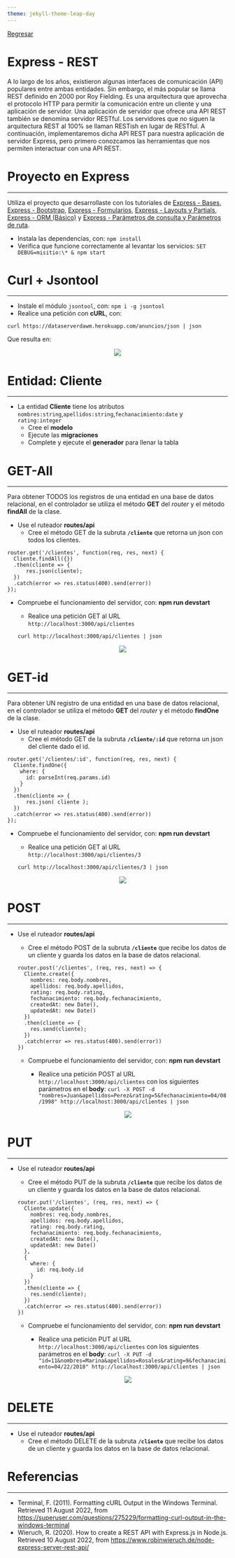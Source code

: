 ```yaml
---
theme: jekyll-theme-leap-day
---
```


[Regresar](/DAWM-2022/)

Express - REST
=====================================================

A lo largo de los años, existieron algunas interfaces de comunicación (API) populares entre ambas entidades. Sin embargo, el más popular se llama REST definido en 2000 por Roy Fielding. Es una arquitectura que aprovecha el protocolo HTTP para permitir la comunicación entre un cliente y una aplicación de servidor. Una aplicación de servidor que ofrece una API REST también se denomina servidor RESTful. Los servidores que no siguen la arquitectura REST al 100% se llaman RESTish en lugar de RESTful. A continuación, implementaremos dicha API REST para nuestra aplicación de servidor Express, pero primero conozcamos las herramientas que nos permiten interactuar con una API REST.


Proyecto en Express
===================

* * *

Utiliza el proyecto que desarrollaste con los tutoriales de [Express - Bases](https://dawfiec.github.io/DAWM-2022/tutoriales/express_bases.html), [Express - Bootstrap](https://dawfiec.github.io/DAWM-2022/tutoriales/express_bootstrap.html), [Express - Formularios](https://dawfiec.github.io/DAWM-2022/tutoriales/express_forms.html), [Express - Layouts y Partials](https://dawfiec.github.io/DAWM-2022/tutoriales/express_partials.html), [Express - ORM (Básico)](https://dawfiec.github.io/DAWM-2022/tutoriales/express_ormbasico.html) y [Express - Parámetros de consulta y Parámetros de ruta](https://dawfiec.github.io/DAWM-2022/tutoriales/express_pcpr.html).

* Instala las dependencias, con: `npm install`
* Verifica que funcione correctamente al levantar los servicios: `SET DEBUG=misitio:\* & npm start`

Curl + Jsontool
==============
* * *

* Instale el módulo `jsontool`, con: `npm i -g jsontool`
* Realice una petición con **cURL**, con: 

`curl https://dataserverdawm.herokuapp.com/anuncios/json | json`

Que resulta en:

<p align="center">
  <img src="imagenes/curl1.png">
</p>

Entidad: Cliente 
================
* * *

* La entidad **Cliente** tiene los atributos `nombres:string`,`apellidos:string`,`fechanacimiento:date` y `rating:integer`
  + Cree el **modelo**
  + Ejecute las **migraciones**
  + Complete y ejecute el **generador** para llenar la tabla

GET-All
=======
* * *

Para obtener TODOS los registros de una entidad en una base de datos relacional, en el controlador se utiliza el método **GET** del _router_ y el método **findAll** de la clase.

* Use el ruteador **routes/api**
  + Cree el método GET de la subruta **`/cliente`** que retorna un json con todos los clientes.

```
router.get('/clientes', function(req, res, next) {
  Cliente.findAll({})  
  .then(cliente => {  
      res.json(cliente);  
  })  
  .catch(error => res.status(400).send(error))
});
```

* Compruebe el funcionamiento del servidor, con: **npm run devstart**
  + Realice una petición GET al URL `http://localhost:3000/api/clientes`

  `curl http://localhost:3000/api/clientes | json` 

  <p align="center">
    <img src="imagenes/curl2.png">
  </p>

GET-id
=======
* * *

Para obtener UN registro de una entidad en una base de datos relacional, en el controlador se utiliza el método **GET** del _router_ y el método **findOne** de la clase.

* Use el ruteador **routes/api**
  + Cree el método GET de la subruta **`/cliente/:id`** que retorna un json del cliente dado el id.

```
router.get('/clientes/:id', function(req, res, next) {
  Cliente.findOne({
    where: { 
      id: parseInt(req.params.id)
    }
  })
  .then(cliente => {  
      res.json( cliente );  
  })  
  .catch(error => res.status(400).send(error))
});
```

* Compruebe el funcionamiento del servidor, con: **npm run devstart**

  + Realice una petición GET al URL `http://localhost:3000/api/clientes/3` 

  `curl http://localhost:3000/api/clientes/3 | json`

  <p align="center">
    <img src="imagenes/curl3.png">
  </p>


POST
====
* * *

* Use el ruteador **routes/api**
  + Cree el método POST de la subruta **`/cliente`** que recibe los datos de un cliente y guarda los datos en la base de datos relacional.

  ```
  router.post('/clientes', (req, res, next) => {
    Cliente.create({
      nombres: req.body.nombres,
      apellidos: req.body.apellidos,
      rating: req.body.rating,
      fechanacimiento: req.body.fechanacimiento,  
      createdAt: new Date(),  
      updatedAt: new Date()  
    })
    .then(cliente => {
      res.send(cliente);
    })
    .catch(error => res.status(400).send(error))
  })
  ```

  * Compruebe el funcionamiento del servidor, con: **npm run devstart**
    + Realice una petición POST al URL `http://localhost:3000/api/clientes` con los siguientes parámetros en el **body**:
    `curl -X POST -d "nombres=Juan&apellidos=Perez&rating=5&fechanacimiento=04/08/1998" http://localhost:3000/api/clientes | json`

    <p align="center">
      <img src="imagenes/curl4.png">
    </p>



PUT 
===
* * *

* Use el ruteador **routes/api**
  + Cree el método PUT de la subruta **`/cliente`** que recibe los datos de un cliente y guarda los datos en la base de datos relacional.

  ```
  router.put('/clientes', (req, res, next) => {
    Cliente.update({
      nombres: req.body.nombres,
      apellidos: req.body.apellidos,
      rating: req.body.rating,
      fechanacimiento: req.body.fechanacimiento,  
      createdAt: new Date(),  
      updatedAt: new Date()  
    },
    {
      where: {
        id: req.body.id
      }
    })
    .then(cliente => {
      res.send(cliente);
    })
    .catch(error => res.status(400).send(error))
  })
  ```

  * Compruebe el funcionamiento del servidor, con: **npm run devstart**
    + Realice una petición PUT al URL `http://localhost:3000/api/clientes` con los siguientes parámetros en el **body**:
    `curl -X PUT -d "id=11&nombres=Marina&apellidos=Rosales&rating=9&fechanacimiento=04/22/2018" http://localhost:3000/api/clientes | json`

    <p align="center">
      <img src="imagenes/curl4.png">
    </p>

DELETE
======
* * *

* Use el ruteador **routes/api**
  + Cree el método DELETE de la subruta **`/cliente`** que recibe los datos de un cliente y guarda los datos en la base de datos relacional.


Referencias 
===========

* * *

* Terminal, F. (2011). Formatting cURL Output in the Windows Terminal. Retrieved 11 August 2022, from https://superuser.com/questions/275229/formatting-curl-output-in-the-windows-terminal
* Wieruch, R. (2020). How to create a REST API with Express.js in Node.js. Retrieved 10 August 2022, from https://www.robinwieruch.de/node-express-server-rest-api/